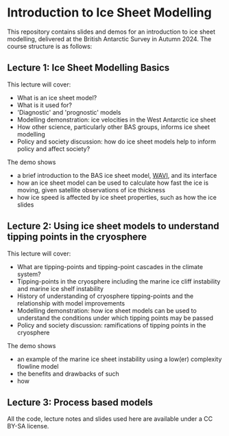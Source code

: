 # Introduction to Ice Sheet Modelling
This repository contains slides and demos for an introduction to ice sheet modelling, delivered at the British Antarctic Survey in Autumn 2024. The course structure is as follows:

## Lecture 1: Ice Sheet Modelling Basics
This lecture will cover:
* What is an ice sheet model?
* What is it used for?
* 'Diagnostic' and 'prognostic' models
* Modelling demonstration: ice velocities in the West Antarctic ice sheet
* How other science, particularly other BAS groups, informs ice sheet modelling
* Policy and society discussion: how do ice sheet models help to inform policy and affect society?

The demo shows 
* a brief introduction to the BAS ice sheet model, [WAVI](https://rjarthern.github.io/WAVI.jl/), and its interface
* how an ice sheet model can be used to calculate how fast the ice is moving, given satellite observations of ice thickness
* how ice speed is affected by ice sheet properties, such as how the ice slides

## Lecture 2: Using ice sheet models to understand tipping points in the cryosphere
This lecture will cover:
* What are tipping-points and tipping-point cascades in the climate system?
* Tipping-points in the cryosphere including the marine ice cliff instability and marine ice shelf instability
* History of understanding of cryosphere tipping-points and the relationship with model improvements
* Modelling demonstration: how ice sheet models can be used to understand the conditions under which tipping points may be passed
* Policy and society discussion: ramifications of tipping points in the cryosphere 

The demo shows
* an example of the marine ice sheet instability using a low(er) complexity flowline model
* the benefits and drawbacks of such
* how 

## Lecture 3: Process based models


All the code, lecture notes and slides used here are available under a CC BY-SA license. 
